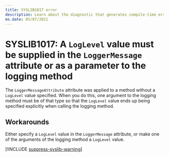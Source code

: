 ```yaml
---
title: SYSLIB1017 error
description: Learn about the diagnostic that generates compile-time error SYSLIB1017.
ms.date: 05/07/2021
---
```


# SYSLIB1017: A `LogLevel` value must be supplied in the `LoggerMessage` attribute or as a parameter to the logging method

The `LoggerMessageAttribute` attribute was applied to a method without a `LogLevel` value specified. When you do this, one argument to the logging method must be of that type so that the `LogLevel` value ends up being specified explicitly when calling the logging method.

## Workarounds

Either specify a `LogLevel` value in the `LoggerMessage` attribute, or make one of the arguments of the logging method a `LogLevel` value.

[!INCLUDE [suppress-syslib-warning](includes/suppress-source-generator-diagnostics)]
